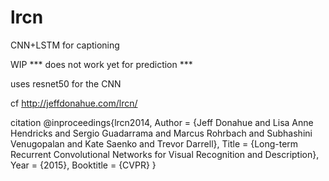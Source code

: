 # lrcn

CNN+LSTM for captioning

WIP *** does not work yet for prediction ***

uses resnet50 for the CNN

cf http://jeffdonahue.com/lrcn/

citation
@inproceedings{lrcn2014,
   Author = {Jeff Donahue and Lisa Anne Hendricks and Sergio Guadarrama
             and Marcus Rohrbach and Subhashini Venugopalan and Kate Saenko
             and Trevor Darrell},
   Title = {Long-term Recurrent Convolutional Networks
            for Visual Recognition and Description},
   Year  = {2015},
   Booktitle = {CVPR}
}
